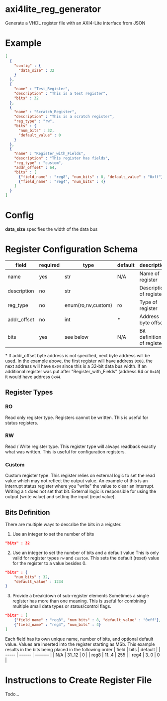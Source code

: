 # axi4lite_reg_generator
Generate a VHDL register file with an AXI4-Lite interface from JSON

# Example

```json
[
  {
    "config" : {
      "data_size" : 32
    }
  },
  {
    "name" : "Test_Register",
    "description" : "This is a test register",
    "bits" : 32
  },
  {
    "name" : "Scratch_Register",
    "description" : "This is a scratch register",
    "reg_type" : "rw",
    "bits" : {
      "num_bits" : 32,
      "default_value" : 0
    }
  },
  {
    "name" : "Register_with_Fields",
    "description" : "This register has fields",
    "reg_type" : "custom",
    "addr_offset" : 64,
    "bits" : [
      {"field_name" : "reg8", "num_bits" : 8, "default_value" : "0xff"},
      {"field_name" : "reg4", "num_bits" : 4}
    ]
  }
]
```

# Config

**data_size** specifies the width of the data bus

# Register Configuration Schema

| field       | required | type               | default | description                |
| -----       | -------- | ----               | ------- | -----------                |
| name        | yes      | str                | N/A     | Name of register           |
| description | no       | str                |         | Description of register    |
| reg_type    | no       | enum(ro,rw,custom) | ro      | Type of register           |
| addr_offset | no       | int                | *       | Address byte offset        |
| bits        | yes      | see below          | N/A     | Bit definition of register |

\* If addr_offset byte address is not specified, next byte address will be used. In the example above, the first register will have address `0x00`, the next address will have `0x04` since this is a 32-bit data bus width. If an additional register was put after "Register_with_Fields" (address 64 or `0x40`) it would have address `0x44`.

## Register Types

### RO
Read only register type. Registers cannot be written. This is useful for status registers.

### RW
Read / Write register type. This register type will always readback exactly what was written. This is useful for configuration registers.

### Custom
Custom register type. This register relies on external logic to set the read value which may not reflect the output value. An example of this is an interrupt status register where you "write" the value to clear an interrupt. Writing a `1` does not set that bit. External logic is responsible for using the output (write value) and setting the input (read value).

## Bits Definition
There are multiple ways to describe the bits in a reigster.

1. Use an integer to set the number of bits
```json
"bits" : 32
```

2. Use an integer to set the number of bits and a default value
This is only valid for register types `rw` and `custom`. This sets the default (reset) value for the register to a value besides 0.
```json
"bits" : {
    "num_bits" : 32,
    "default_value" : 1234
}
```

3. Provide a breakdown of sub-register elements
Sometimes a single register has more than one meaning. This is useful for combining multiple small data types or status/control flags.

```json
"bits" : [
    {"field_name" : "reg8", "num_bits" : 8, "default_value" : "0xff"},
    {"field_name" : "reg4", "num_bits" : 4}
]
```

Each field has its own unique name, number of bits, and optional default value. Values are inserted into the register starting as MSb. This example results in the bits being placed in the following order
| field | bits   | default |
| ----- | ------ | ------- |
| N/A   | 31..12 | 0       |
| reg8  | 11..4  | 255     |
| reg4  | 3..0   | 0       |

# Instructions to Create Register File
Todo...